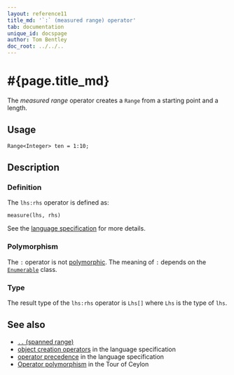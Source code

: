 ```yaml
---
layout: reference11
title_md: '`:` (measured range) operator'
tab: documentation
unique_id: docspage
author: Tom Bentley
doc_root: ../../..
---
```


# #{page.title_md}

The *measured range* operator creates a `Range` from a starting point and a length.

## Usage 

<!-- try: -->
    Range<Integer> ten = 1:10;

## Description


### Definition

The `lhs:rhs` operator is defined as:

<!-- check:none -->
<!-- try: -->
    measure(lhs, rhs)

See the [language specification](#{site.urls.spec_current}#constructors) for 
more details.

### Polymorphism

The `:` operator is not [polymorphic](#{page.doc_root}/reference/operator/operator-polymorphism). 
The meaning of `:` depends on the 
[`Enumerable`](#{site.urls.apidoc_1_1}/Enumerable.type.html) 
class.

### Type

The result type of the `lhs:rhs` operator is `Lhs[]` where `Lhs` is the type of `lhs`.

## See also

* [`..` (spanned range)](../spanned-range)
* [object creation operators](#{site.urls.spec_current}#constructors) in the 
  language specification
* [operator precedence](#{site.urls.spec_current}#operatorprecedence) in the 
  language specification
* [Operator polymorphism](#{page.doc_root}/tour/language-module/#operator_polymorphism) 
  in the Tour of Ceylon

